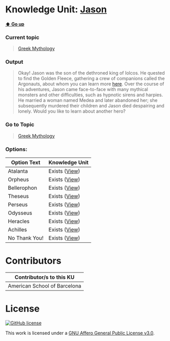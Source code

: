 # Knowledge Unit: [Jason](../../knowledge_units/greek-mythology/jason.md)

#### [:arrow_up: Go up](../../topics/greek-mythology.md)
### Current topic
> [Greek Mythology](../../topics/greek-mythology.md)
### Output
> Okay! Jason was the son of the dethroned king of Iolcos. He quested to find the Golden Fleece, gathering a crew of companions called the Argonauts, about whom you can learn more [here](https://www.thoughtco.com/who-were-the-argonauts-119307). Over the course of his adventures, Jason came face-to-face with many mythical monsters and other difficulties, such as hypnotic sirens and harpies. He married a woman named Medea and later abandoned her; she subsequently murdered their children and Jason died despairing and lonely. Would you like to learn about another hero?
### Go to Topic
> [Greek Mythology](../../topics/greek-mythology.md)

### Options: 

| Option Text | Knowledge Unit |
| - | - |  
| Atalanta  |  Exists ([View](../../knowledge_units/greek-mythology/atalanta.md))  |  
| Orpheus  |  Exists ([View](../../knowledge_units/greek-mythology/orpheus.md))  |  
| Bellerophon  |  Exists ([View](../../knowledge_units/greek-mythology/bellerophon.md))  |  
| Theseus  |  Exists ([View](../../knowledge_units/greek-mythology/theseus.md))  |  
| Perseus  |  Exists ([View](../../knowledge_units/greek-mythology/perseus.md))  |  
| Odysseus  |  Exists ([View](../../knowledge_units/greek-mythology/odysseus.md))  |  
| Heracles  |  Exists ([View](../../knowledge_units/greek-mythology/heracles.md))  |  
| Achilles  |  Exists ([View](../../knowledge_units/greek-mythology/achilles.md))  |  
| No Thank You!  |  Exists ([View](../../knowledge_units/greek-mythology/no-thank-you.md))  | 

# Contributors

| Contributor/s to this KU |
| - | 
| American School of Barcelona |

# License
[![GitHub license](https://img.shields.io/github/license/inbrainz/cerebro)](https://github.com/inbrainz/cerebro/blob/master/LICENSE)

This work is licensed under a [GNU Affero General Public License v3.0](https://www.gnu.org/licenses/agpl-3.0.txt).